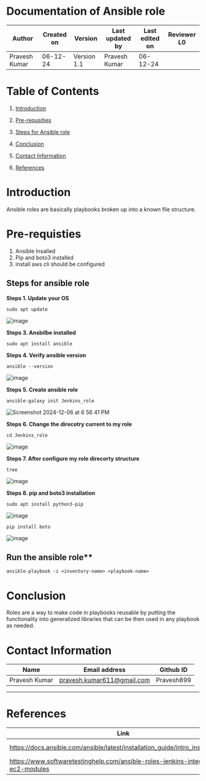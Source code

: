 
# **Documentation of Ansible role**

| **Author** | **Created on** | **Version** | **Last updated by** | **Last edited on** | **Reviewer L0** |
|------------|-------------|-----------|--------------|-------------|-----------|
| Pravesh Kumar | 06-12-24 | Version 1.1 | Pravesh Kumar | 06-12-24 |  |


# **Table of Contents**

1.  [Introduction](#introduction)

2.  [Pre-requsities](#pre-requisties)

3.  [Steps for Ansible role](#steps-for-ansible-role)

4.  [Conclusion](#conculsion)

5.  [Contact Information](#contact-information)

6. [References](#references)

 
 
 # Introduction

Ansible roles are basically playbooks broken up into a known file structure.


 # Pre-requisties
 1. Ansible Insalled
 2. Pip and boto3 installed
 3. install aws cli should be configured


## Steps for ansible role

**Steps 1. Update your OS**
```
sudo apt update
```
![image](https://github.com/user-attachments/assets/d7736006-9474-4307-8cc3-a7eb3bdd07d5)

**Steps 3. Ansbilbe installed**
```
sudo apt install ansible
```

**Steps 4. Verify ansible version**

```
ansible --version
```
![image](https://github.com/user-attachments/assets/43195b42-50e8-4912-b9b9-2e30f619ecf5)


**Steps 5. Create ansible role** 

```
ansible-galaxy init Jenkins_role
```
![Screenshot 2024-12-06 at 6 56 41 PM](https://github.com/user-attachments/assets/84231192-8d62-480d-978c-39bcf1d8a3ba)


**Steps 6. Change the direcotry current to my role**
```
cd Jenkins_role
```
![image](https://github.com/user-attachments/assets/99e5a27c-1bf5-4f73-8a6a-70cd7a9624b6)

**Steps 7. After configure my role direcorty structure**
```
tree
```
![image](https://github.com/user-attachments/assets/2ea509a9-c7b9-426d-9155-369833f717ff)


**Steps 8. pip and boto3 installation**
```
sudo apt install python3-pip
```
![image](https://github.com/user-attachments/assets/3619b1aa-9259-4be3-80dc-14ff4015cc2d)

```
pip install boto
```

![image](https://github.com/user-attachments/assets/382c2609-6922-4e77-8ae0-306803add6d0)


## Run the ansible role**
```
ansible-playbook -i <inventory-name> <playbook-name>
``` 
# Conclusion
Roles are a way to make code in playbooks reusable by putting the functionality into generalized libraries that can be then used in any playbook as needed.

# Contact Information

| **Name** | **Email address**            | **Github ID**
|----------|-------------------------------|-------------------|
| Pravesh Kumar    |  pravesh.kumar611@gmail.com           | Pravesh899 |

---

# References

| **Link** | **Description** |
|----------------------------------------------------|--------------------|
| https://docs.ansible.com/ansible/latest/installation_guide/intro_installation.html | Ansible Installation |
| https://www.softwaretestinghelp.com/ansible-roles-jenkins-integration-ec2-modules | Ansible role for jenkins |
